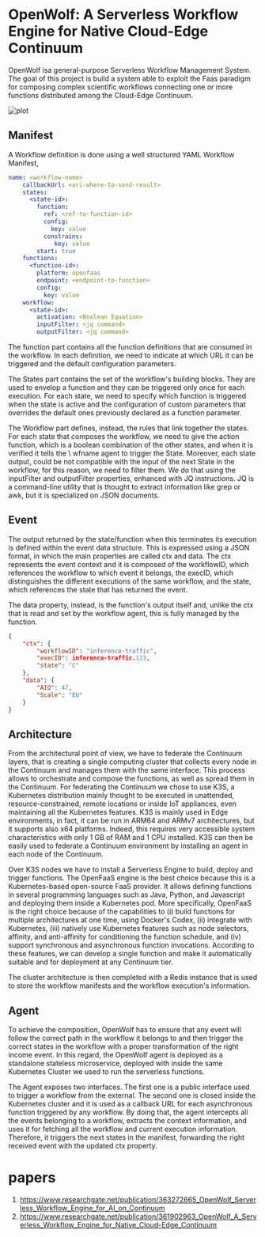 
# OpenWolf: A Serverless Workflow Engine for Native Cloud-Edge Continuum

OpenWolf isa general-purpose Serverless Workflow Management System. 
The goal of this project is build a system 
able to exploit the Faas paradigm for composing complex scientific 
workflows connecting  one or more functions distributed among 
the Cloud-Edge Continuum.

![plot](./other/arch.png)

## Manifest
A Workflow definition is done using a well structured YAML Workflow Manifest,
```yaml
name: <workflow-name>
    callbackUrl: <uri-where-to-send-result>
    states:
      <state-id>:
        function:
          ref: <ref-to-function-id>
          config:
            key: value
          constrains:
             key: value 
        start: true
    functions:
      <function-id>:
        platform: openfaas
        endpoint: <endpoint-to-function>
        config:
          key: value
    workflow:
      <state-id>:
        activation: <Boolean Equation>
        inputFilter: <jq command>
        outputFilter: <jq command>

```
The function part contains all the function definitions that are consumed 
in the workflow. 
In each definition, we need to indicate at which URL 
it can be triggered and the default configuration parameters. 

The States part contains the set of the workflow's building blocks. 
They are used to envelop a function and they can be triggered only 
once for each execution. For each state, 
we need to specify which function is triggered when 
the state is active and the configuration of custom parameters 
that overrides the default ones previously declared as a function parameter.

The Workflow part defines, instead, the rules that link together the states.
For each state that composes the workflow, we need to give the action function, 
which is a boolean combination of the other states, 
and when it is verified it tells the \ wfname agent to trigger the State.
Moreover, each state output, could be not compatible with the 
input of the next State in the workflow, for this reason, we need to filter them.
We do that using the inputFilter and outputFilter properties, 
enhanced with JQ instructions. JQ is a command-line utility that is thought to extract information like grep or awk, but it is specialized on JSON documents.


## Event
The output returned by the state/function when this terminates 
its execution is defined within the event data structure. 
This is expressed using a JSON format, in which 
the main properties are called ctx and data.
The ctx represents the event context and it is 
composed of the workflowID, which references the workflow 
to which event it belongs, the execID, which distinguishes 
the different executions of the same workflow, and the state, 
which references the state that has returned the event.

The data property, instead, is the function's output itself and, 
unlike the ctx that is read and set by the workflow agent, 
this is fully managed by the function.

```json
{
    "ctx": {
        "workflowID": "inference-traffic",
        "execID": inference-traffic.123,
        "state": "C"
    },
    "data": {
        "AIQ": 47,
        "Scale": "EU"
    }
}

```

## Architecture
From the architectural point of view, we have to federate the Continuum layers, 
that is creating a single computing cluster that collects every node in the 
Continuum and manages them with the same interface. This process allows to 
orchestrate and compose the functions, as well as spread them in the Continuum. 
For federating the Continuum we chose to use K3S, a Kubernetes distribution mainly 
thought to be executed in unattended, resource-constrained, remote locations or 
inside IoT appliances, even maintaining all the Kubernetes features.
K3S is mainly used in Edge environments, in fact, it can be run in ARM64 and 
ARMv7 architectures, but it supports also x64 platforms. Indeed, this requires very accessible system characteristics with only 1 GB of RAM and 1 CPU installed. K3S can then be easily used to federate a Continuum environment by installing an agent in each node of the Continuum.

Over K3S nodes we have to install a Serverless Engine to build, deploy 
and trigger functions. The OpenFaaS engine is the best choice because 
this is a Kubernetes-based open-source FaaS provider. It allows defining 
functions in several programming languages such as Java, Python, and Javascript
 and deploying them inside a Kubernetes pod. More specifically, OpenFaaS is 
 the right choice because of the capabilities to (i) build functions for 
 multiple architectures at one time, using Docker's Codex, (ii) integrate 
 with Kubernetes, (iii) natively use Kubernetes features such as node selectors, 
 affinity, and anti-affinity for conditioning the function schedule, and (iv) 
 support synchronous and asynchronous function invocations.
According to these features, we can develop a single function and make it 
automatically suitable and for deployment at any Continuum tier.

The cluster architecture is then completed with a Redis instance that is 
used to store the workflow manifests and the workflow execution's information.

## Agent

To achieve the composition, OpenWolf has to ensure that any event will follow the correct path in the workflow it 
belongs to and then trigger the correct states in the workflow with a 
proper transformation of the right income event. 
In this regard, the OpenWolf agent is deployed as a 
standalone stateless microservice, deployed with inside the same 
Kubernetes Cluster we used to run the serverless functions.

The Agent exposes two interfaces. The first one is a public interface used to trigger a workflow from the external. The second one is closed inside the Kubernetes cluster and it is used as a callback URL for each asynchronous function triggered by any workflow.
By doing that, the agent intercepts all the events belonging to a workflow, 
extracts the context information, 
and uses it for fetching all the workflow and current execution information. 
Therefore, it triggers the next states in the manifest, forwarding the right 
received event with the updated ctx property.

# papers
1. https://www.researchgate.net/publication/363272665_OpenWolf_Serverless_Workflow_Engine_for_AI_on_Continuum
2. https://www.researchgate.net/publication/361902963_OpenWolf_A_Serverless_Workflow_Engine_for_Native_Cloud-Edge_Continuum
